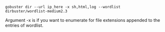```shell
gobuster dir --url ip_here -x sh,html,log --wordlist dirbuster/wordlist-medium2.3 
```
Argument -x is if you want to enumerate for file extensions appended to the entries of wordlist.
